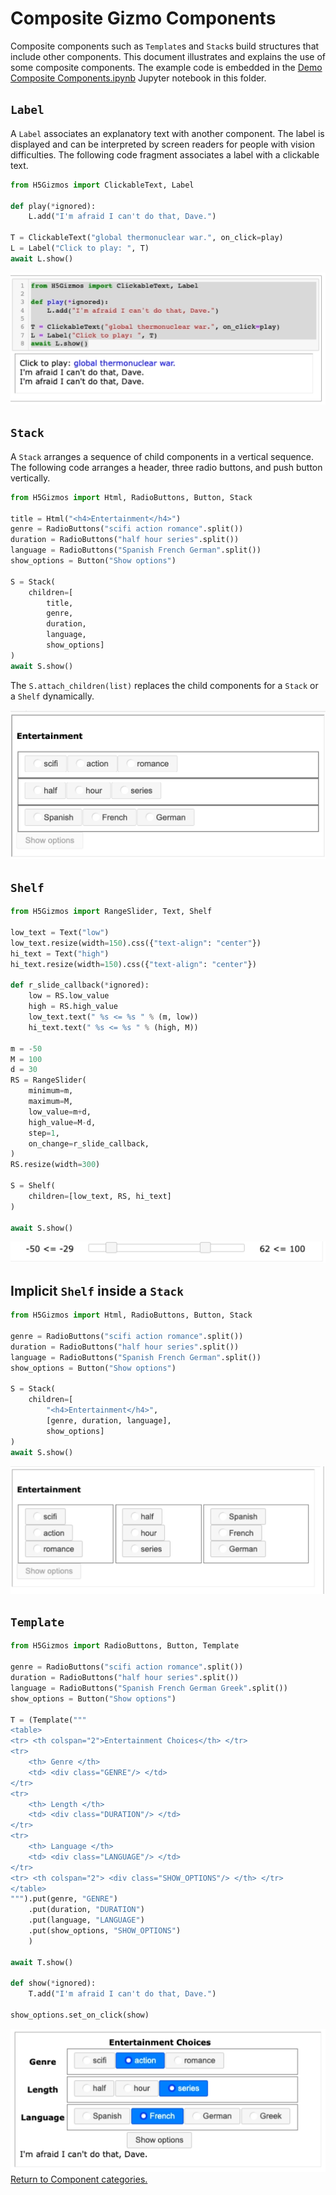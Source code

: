 
# Composite Gizmo Components

Composite components such as `Template`s and `Stack`s build structures that include other components.
This document illustrates
and explains the use of some composite components.
The example code is embedded in the
<a href="./Demo%20Composite%20Components.ipynb">
Demo Composite Components.ipynb</a>
Jupyter notebook in this folder.

## `Label`

A `Label` associates an explanatory text with another component.
The label is displayed and can be interpreted by screen readers for
people with vision difficulties.  The following code fragment
associates a label with a clickable text.

```Python
from H5Gizmos import ClickableText, Label

def play(*ignored):
    L.add("I'm afraid I can't do that, Dave.")
    
T = ClickableText("global thermonuclear war.", on_click=play)
L = Label("Click to play: ", T)
await L.show()
```

<img src="Label.png">

## `Stack`

A `Stack` arranges a sequence of child components in a vertical sequence.
The following code arranges a header, three radio buttons, and push button
vertically.

```Python
from H5Gizmos import Html, RadioButtons, Button, Stack

title = Html("<h4>Entertainment</h4>")
genre = RadioButtons("scifi action romance".split())
duration = RadioButtons("half hour series".split())
language = RadioButtons("Spanish French German".split())
show_options = Button("Show options")

S = Stack(
    children=[
        title,
        genre, 
        duration, 
        language, 
        show_options]
)
await S.show()
```

The `S.attach_children(list)` replaces the child components for a `Stack` or a `Shelf`
dynamically.

<img src="Stack.png">


## `Shelf`

```Python
from H5Gizmos import RangeSlider, Text, Shelf

low_text = Text("low")
low_text.resize(width=150).css({"text-align": "center"})
hi_text = Text("high")
hi_text.resize(width=150).css({"text-align": "center"})

def r_slide_callback(*ignored):
    low = RS.low_value
    high = RS.high_value
    low_text.text(" %s <= %s " % (m, low))
    hi_text.text(" %s <= %s " % (high, M))

m = -50
M = 100
d = 30
RS = RangeSlider(
    minimum=m,
    maximum=M,
    low_value=m+d,
    high_value=M-d,
    step=1,
    on_change=r_slide_callback,
)
RS.resize(width=300)

S = Shelf(
    children=[low_text, RS, hi_text]
)

await S.show()
```

<img src="Shelf.png">

## Implicit `Shelf` inside a `Stack`

```Python
from H5Gizmos import Html, RadioButtons, Button, Stack

genre = RadioButtons("scifi action romance".split())
duration = RadioButtons("half hour series".split())
language = RadioButtons("Spanish French German".split())
show_options = Button("Show options")

S = Stack(
    children=[
        "<h4>Entertainment</h4>", 
        [genre, duration, language], 
        show_options]
)
await S.show()
```

<img src="StackShelf.png"/>

## `Template`

```Python
from H5Gizmos import RadioButtons, Button, Template

genre = RadioButtons("scifi action romance".split())
duration = RadioButtons("half hour series".split())
language = RadioButtons("Spanish French German Greek".split())
show_options = Button("Show options")

T = (Template("""
<table>
<tr> <th colspan="2">Entertainment Choices</th> </tr>
<tr>
    <th> Genre </th>
    <td> <div class="GENRE"/> </td>
</tr>
<tr>
    <th> Length </th>
    <td> <div class="DURATION"/> </td>
</tr>
<tr>
    <th> Language </th>
    <td> <div class="LANGUAGE"/> </td>
</tr>
<tr> <th colspan="2"> <div class="SHOW_OPTIONS"/> </th> </tr>
</table>
""").put(genre, "GENRE")
    .put(duration, "DURATION")
    .put(language, "LANGUAGE")
    .put(show_options, "SHOW_OPTIONS")
    )

await T.show()

def show(*ignored):
    T.add("I'm afraid I can't do that, Dave.")
    
show_options.set_on_click(show)
```

<img src="Template.png"/>

<a href="./README.md">
Return to Component categories.
</a>
